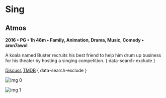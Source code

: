 # Sing

## Atmos

**2016 • PG • 1h 48m • Family, Animation, Drama, Music, Comedy • aron7awol**

A koala named Buster recruits his best friend to help him drum up business for his theater by hosting a singing competition.
{ data-search-exclude }

[Discuss](https://www.avsforum.com/threads/bass-eq-for-filtered-movies.2995212/post-57024634)  [TMDB](335797)
{ data-search-exclude }

![img 0](https://i.imgur.com/6XQKYAK.jpg)

![img 1](https://i.imgur.com/PXLjJEX.jpg)

